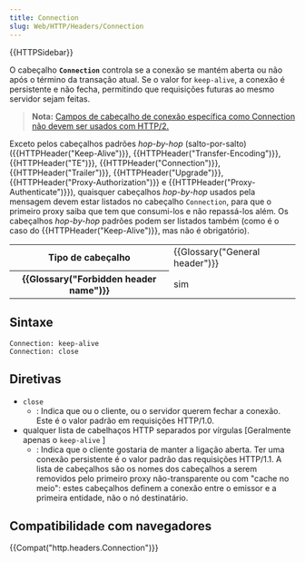 ```yaml
---
title: Connection
slug: Web/HTTP/Headers/Connection
---
```


{{HTTPSidebar}}

O cabeçalho **`Connection`** controla se a conexão se mantém aberta ou não após o término da transação atual. Se o valor for `keep-alive`, a conexão é persistente e não fecha, permitindo que requisições futuras ao mesmo servidor sejam feitas.

> **Nota:** [Campos de cabeçalho de conexão específica como Connection não devem ser usados com HTTP/2.](https://tools.ietf.org/html/rfc7540#section-8.1.2.2)

Exceto pelos cabeçalhos padrões _hop-by-hop_ (salto-por-salto) ({{HTTPHeader("Keep-Alive")}}, {{HTTPHeader("Transfer-Encoding")}}, {{HTTPHeader("TE")}}, {{HTTPHeader("Connection")}}, {{HTTPHeader("Trailer")}}, {{HTTPHeader("Upgrade")}}, {{HTTPHeader("Proxy-Authorization")}} e {{HTTPHeader("Proxy-Authenticate")}}), quaisquer cabeçalhos _hop-by-hop_ usados pela mensagem devem estar listados no cabeçalho `Connection`, para que o primeiro proxy saiba que tem que consumi-los e não repassá-los além. Os cabeçalhos _hop-by-hop_ padrões podem ser listados também (como é o caso do {{HTTPHeader("Keep-Alive")}}, mas não é obrigatório).

<table class="properties">
  <tbody>
    <tr>
      <th scope="row">Tipo de cabeçalho</th>
      <td>{{Glossary("General header")}}</td>
    </tr>
    <tr>
      <th scope="row">{{Glossary("Forbidden header name")}}</th>
      <td>sim</td>
    </tr>
  </tbody>
</table>

## Sintaxe

```
Connection: keep-alive
Connection: close
```

## Diretivas

- `close`
  - : Indica que ou o cliente, ou o servidor querem fechar a conexão. Este é o valor padrão em requisições HTTP/1.0.
- qualquer lista de cabelhaços HTTP separados por vírgulas \[Geralmente apenas o `keep-alive` ]
  - : Indica que o cliente gostaria de manter a ligação aberta. Ter uma conexão persistente é o valor padrão das requisições HTTP/1.1. A lista de cabeçalhos são os nomes dos cabeçalhos a serem removidos pelo primeiro proxy não-transparente ou com "cache no meio": estes cabeçalhos definem a conexão entre o emissor e a primeira entidade, não o nó destinatário.

## Compatibilidade com navegadores

{{Compat("http.headers.Connection")}}
